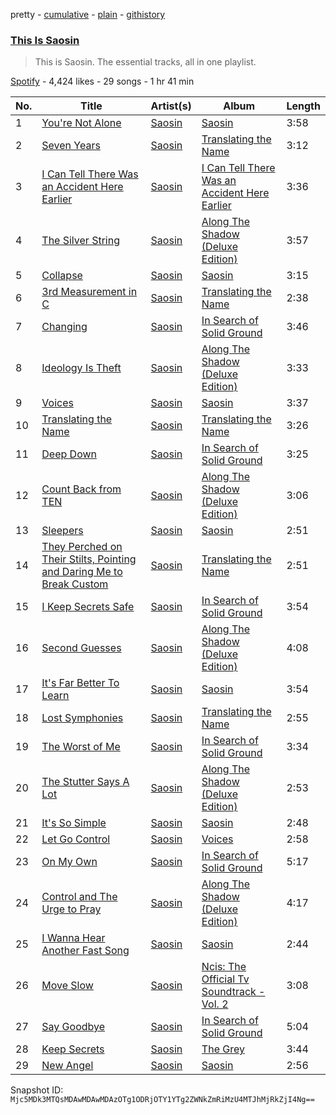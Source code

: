 pretty - [cumulative](/playlists/cumulative/37i9dQZF1DZ06evO10RDWw.md) - [plain](/playlists/plain/37i9dQZF1DZ06evO10RDWw) - [githistory](https://github.githistory.xyz/mackorone/spotify-playlist-archive/blob/main/playlists/plain/37i9dQZF1DZ06evO10RDWw)

### [This Is Saosin](https://open.spotify.com/playlist/37i9dQZF1DZ06evO10RDWw)

> This is Saosin\. The essential tracks, all in one playlist.

[Spotify](https://open.spotify.com/user/spotify) - 4,424 likes - 29 songs - 1 hr 41 min

| No. | Title | Artist(s) | Album | Length |
|---|---|---|---|---|
| 1 | [You're Not Alone](https://open.spotify.com/track/7cITfGsdjGaTP0b5oiLL0z) | [Saosin](https://open.spotify.com/artist/1NUOfvAhA9AvsF1ISMkgHX) | [Saosin](https://open.spotify.com/album/2osTPStH5H7i4fMHS7eauR) | 3:58 |
| 2 | [Seven Years](https://open.spotify.com/track/0C71NJD4BhvPopTwI7a8KV) | [Saosin](https://open.spotify.com/artist/1NUOfvAhA9AvsF1ISMkgHX) | [Translating the Name](https://open.spotify.com/album/3Lfxp4dgtCBJN74rmo7tiE) | 3:12 |
| 3 | [I Can Tell There Was an Accident Here Earlier](https://open.spotify.com/track/5llAcLZpMCl8KmrcVUrE8d) | [Saosin](https://open.spotify.com/artist/1NUOfvAhA9AvsF1ISMkgHX) | [I Can Tell There Was an Accident Here Earlier](https://open.spotify.com/album/1Q2ViPnZVbM8Seu1tkebNT) | 3:36 |
| 4 | [The Silver String](https://open.spotify.com/track/1fulFeOm8Zm5QJDSLRpoCc) | [Saosin](https://open.spotify.com/artist/1NUOfvAhA9AvsF1ISMkgHX) | [Along The Shadow \(Deluxe Edition\)](https://open.spotify.com/album/1i1nrIQlV5M9qM9o9Q9jy4) | 3:57 |
| 5 | [Collapse](https://open.spotify.com/track/4iLRzDTNc3NbTyQ0w5cAOd) | [Saosin](https://open.spotify.com/artist/1NUOfvAhA9AvsF1ISMkgHX) | [Saosin](https://open.spotify.com/album/2osTPStH5H7i4fMHS7eauR) | 3:15 |
| 6 | [3rd Measurement in C](https://open.spotify.com/track/3y5f6SfCuDjYOzeSbKP72p) | [Saosin](https://open.spotify.com/artist/1NUOfvAhA9AvsF1ISMkgHX) | [Translating the Name](https://open.spotify.com/album/3Lfxp4dgtCBJN74rmo7tiE) | 2:38 |
| 7 | [Changing](https://open.spotify.com/track/4C3osHVXn7trOxSBc8AuhX) | [Saosin](https://open.spotify.com/artist/1NUOfvAhA9AvsF1ISMkgHX) | [In Search of Solid Ground](https://open.spotify.com/album/5CrNRc7IncWjYbeGOuiFfn) | 3:46 |
| 8 | [Ideology Is Theft](https://open.spotify.com/track/2JpvJGyaOpH1YPjBGZf1qr) | [Saosin](https://open.spotify.com/artist/1NUOfvAhA9AvsF1ISMkgHX) | [Along The Shadow \(Deluxe Edition\)](https://open.spotify.com/album/1i1nrIQlV5M9qM9o9Q9jy4) | 3:33 |
| 9 | [Voices](https://open.spotify.com/track/71U9X93wy4BQGyvmjFqApv) | [Saosin](https://open.spotify.com/artist/1NUOfvAhA9AvsF1ISMkgHX) | [Saosin](https://open.spotify.com/album/2osTPStH5H7i4fMHS7eauR) | 3:37 |
| 10 | [Translating the Name](https://open.spotify.com/track/2fsYDaUa76sRjlHxqh1sdx) | [Saosin](https://open.spotify.com/artist/1NUOfvAhA9AvsF1ISMkgHX) | [Translating the Name](https://open.spotify.com/album/3Lfxp4dgtCBJN74rmo7tiE) | 3:26 |
| 11 | [Deep Down](https://open.spotify.com/track/1gqbyEsTzB5kjodXDGDbYX) | [Saosin](https://open.spotify.com/artist/1NUOfvAhA9AvsF1ISMkgHX) | [In Search of Solid Ground](https://open.spotify.com/album/5CrNRc7IncWjYbeGOuiFfn) | 3:25 |
| 12 | [Count Back from TEN](https://open.spotify.com/track/69ycJyqz0Sy7jk5hQ43afA) | [Saosin](https://open.spotify.com/artist/1NUOfvAhA9AvsF1ISMkgHX) | [Along The Shadow \(Deluxe Edition\)](https://open.spotify.com/album/1i1nrIQlV5M9qM9o9Q9jy4) | 3:06 |
| 13 | [Sleepers](https://open.spotify.com/track/6s3d8xe76eyHPgD2QYutJQ) | [Saosin](https://open.spotify.com/artist/1NUOfvAhA9AvsF1ISMkgHX) | [Saosin](https://open.spotify.com/album/2osTPStH5H7i4fMHS7eauR) | 2:51 |
| 14 | [They Perched on Their Stilts, Pointing and Daring Me to Break Custom](https://open.spotify.com/track/1H3cv1QRzBChdsOnPdyrfD) | [Saosin](https://open.spotify.com/artist/1NUOfvAhA9AvsF1ISMkgHX) | [Translating the Name](https://open.spotify.com/album/3Lfxp4dgtCBJN74rmo7tiE) | 2:51 |
| 15 | [I Keep Secrets Safe](https://open.spotify.com/track/2jAZg043nuMGUcdtvmEIJE) | [Saosin](https://open.spotify.com/artist/1NUOfvAhA9AvsF1ISMkgHX) | [In Search of Solid Ground](https://open.spotify.com/album/5CrNRc7IncWjYbeGOuiFfn) | 3:54 |
| 16 | [Second Guesses](https://open.spotify.com/track/78j1GGl7Tlm00RnvCkwMM6) | [Saosin](https://open.spotify.com/artist/1NUOfvAhA9AvsF1ISMkgHX) | [Along The Shadow \(Deluxe Edition\)](https://open.spotify.com/album/1i1nrIQlV5M9qM9o9Q9jy4) | 4:08 |
| 17 | [It's Far Better To Learn](https://open.spotify.com/track/0nQcyybXeatlDXgvQOrT1n) | [Saosin](https://open.spotify.com/artist/1NUOfvAhA9AvsF1ISMkgHX) | [Saosin](https://open.spotify.com/album/2osTPStH5H7i4fMHS7eauR) | 3:54 |
| 18 | [Lost Symphonies](https://open.spotify.com/track/7EzL0vW3YlaAH0EiUe5MKk) | [Saosin](https://open.spotify.com/artist/1NUOfvAhA9AvsF1ISMkgHX) | [Translating the Name](https://open.spotify.com/album/3Lfxp4dgtCBJN74rmo7tiE) | 2:55 |
| 19 | [The Worst of Me](https://open.spotify.com/track/1wiIhmcIU1hJWqEKhcaXcp) | [Saosin](https://open.spotify.com/artist/1NUOfvAhA9AvsF1ISMkgHX) | [In Search of Solid Ground](https://open.spotify.com/album/5CrNRc7IncWjYbeGOuiFfn) | 3:34 |
| 20 | [The Stutter Says A Lot](https://open.spotify.com/track/70YL1BWVpf2O6M4V1kHM8b) | [Saosin](https://open.spotify.com/artist/1NUOfvAhA9AvsF1ISMkgHX) | [Along The Shadow \(Deluxe Edition\)](https://open.spotify.com/album/1i1nrIQlV5M9qM9o9Q9jy4) | 2:53 |
| 21 | [It's So Simple](https://open.spotify.com/track/4amcY5vhp2Z40EhNVa2xHl) | [Saosin](https://open.spotify.com/artist/1NUOfvAhA9AvsF1ISMkgHX) | [Saosin](https://open.spotify.com/album/2osTPStH5H7i4fMHS7eauR) | 2:48 |
| 22 | [Let Go Control](https://open.spotify.com/track/0OiZCyNOdjpHm38CQXLGH7) | [Saosin](https://open.spotify.com/artist/1NUOfvAhA9AvsF1ISMkgHX) | [Voices](https://open.spotify.com/album/28LWWFUiQSA4WEZTYtSGbh) | 2:58 |
| 23 | [On My Own](https://open.spotify.com/track/4V6qDAzkekP88eUeKKIeoI) | [Saosin](https://open.spotify.com/artist/1NUOfvAhA9AvsF1ISMkgHX) | [In Search of Solid Ground](https://open.spotify.com/album/5CrNRc7IncWjYbeGOuiFfn) | 5:17 |
| 24 | [Control and The Urge to Pray](https://open.spotify.com/track/1HiAniCwjwIap3YoeqB807) | [Saosin](https://open.spotify.com/artist/1NUOfvAhA9AvsF1ISMkgHX) | [Along The Shadow \(Deluxe Edition\)](https://open.spotify.com/album/1i1nrIQlV5M9qM9o9Q9jy4) | 4:17 |
| 25 | [I Wanna Hear Another Fast Song](https://open.spotify.com/track/0j5u3UNJIH1ZRouEyWO1TE) | [Saosin](https://open.spotify.com/artist/1NUOfvAhA9AvsF1ISMkgHX) | [Saosin](https://open.spotify.com/album/3WFPpbGgppW9ZgXQ4eyH0w) | 2:44 |
| 26 | [Move Slow](https://open.spotify.com/track/7d4BF0jqyQAoaU9kz1AlV3) | [Saosin](https://open.spotify.com/artist/1NUOfvAhA9AvsF1ISMkgHX) | [Ncis: The Official Tv Soundtrack \- Vol\. 2](https://open.spotify.com/album/576fyLLci8j617RWwYX54O) | 3:08 |
| 27 | [Say Goodbye](https://open.spotify.com/track/4v27q8gqCrira7ffcjnNGq) | [Saosin](https://open.spotify.com/artist/1NUOfvAhA9AvsF1ISMkgHX) | [In Search of Solid Ground](https://open.spotify.com/album/5CrNRc7IncWjYbeGOuiFfn) | 5:04 |
| 28 | [Keep Secrets](https://open.spotify.com/track/6zsYr6wStLsJ1j9zUnoQ6T) | [Saosin](https://open.spotify.com/artist/1NUOfvAhA9AvsF1ISMkgHX) | [The Grey](https://open.spotify.com/album/5FME0EWIpnQ3pGT5ugvykD) | 3:44 |
| 29 | [New Angel](https://open.spotify.com/track/7mph7O5E7n3wKJcy2jNx0w) | [Saosin](https://open.spotify.com/artist/1NUOfvAhA9AvsF1ISMkgHX) | [Saosin](https://open.spotify.com/album/3WFPpbGgppW9ZgXQ4eyH0w) | 2:56 |

Snapshot ID: `Mjc5MDk3MTQsMDAwMDAwMDAzOTg1ODRjOTY1YTg2ZWNkZmRiMzU4MTJhMjRkZjI4Ng==`
